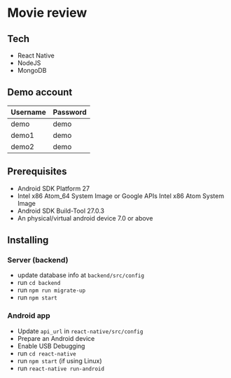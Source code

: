 # Movie review

## Tech
- React Native
- NodeJS
- MongoDB

## Demo account
|Username| Password |
|--|--|
| demo | demo |
| demo1 | demo |
| demo2 | demo |


## Prerequisites
- Android SDK Platform 27
- Intel x86 Atom_64 System Image or Google APIs Intel x86 Atom System Image
- Android SDK Build-Tool 27.0.3
- An physical/virtual android device 7.0 or above

## Installing
### Server (backend)
- update database info at `backend/src/config`
- run `cd backend`
- run `npm run migrate-up`
- run `npm start`

### Android app
- Update `api_url` in `react-native/src/config`
- Prepare an Android device
- Enable USB Debugging
- run `cd react-native`
- run `npm start` (if using Linux)
- run `react-native run-android`
